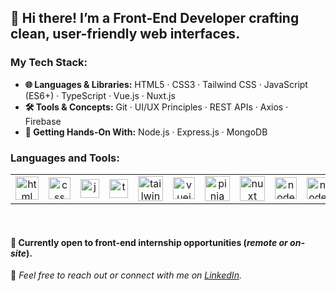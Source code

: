 ## 👋 Hi there! I’m a Front-End Developer crafting clean, user-friendly web interfaces.

### My Tech Stack:

- **🌐 Languages & Libraries:** HTML5 · CSS3 · Tailwind CSS · JavaScript (ES6+) · TypeScript · Vue.js · Nuxt.js
- **🛠️ Tools & Concepts:** Git · UI/UX Principles · REST APIs · Axios · Firebase
- **🚧 Getting Hands-On With:** Node.js · Express.js · MongoDB 

<h3 align="left">Languages and Tools:</h3>

<table>
  <tr>
    <td align="center" valign="middle">
      <a href="https://developer.mozilla.org/en-US/docs/Web/HTML"  target="_blank" rel="noopener">
        <img src="https://github.com/user-attachments/assets/accccd15-3c3f-4c9e-814d-0f7fea8f5e63" alt="html" width="37" height="37"/>
      </a>
    </td>
    <td align="center" valign="middle">
      <a href="https://developer.mozilla.org/en-US/docs/Web/CSS" target="_blank" rel="noreferrer">
        <img src="https://github.com/user-attachments/assets/f0959237-8d4e-4ea2-a8e0-e4f929e27948" alt="css" width="35" height="35"/>
      </a>
    </td>
    <td align="center" valign="middle">
      <a href="https://developer.mozilla.org/en-US/docs/Web/JavaScript" target="_blank" rel="noreferrer">
        <img src="https://github.com/user-attachments/assets/9e5110fa-8a59-43d9-b954-6f4591326e73" alt="javascript" width="30" height="30"/>
      </a>
    </td>
    <td align="center" valign="middle">
      <a href="https://www.typescriptlang.org/" target="_blank" rel="noreferrer">
        <img src="https://github.com/user-attachments/assets/0eddd066-1686-4efc-89b8-5debe2ffca71" alt="typescript" width="30" height="30"/>
      </a>
    </td>
    <td align="center" valign="middle">
      <a href="https://tailwindcss.com/" target="_blank" rel="noreferrer">
        <img src="https://github.com/user-attachments/assets/e044519e-b77b-4f8a-bb95-5178699151b9" alt="tailwind" width="40" height="40"/>
      </a>
    </td>
    <td align="center" valign="middle">
      <a href="https://vuejs.org/" target="_blank" rel="noreferrer">
        <img src="https://www.vectorlogo.zone/logos/vuejs/vuejs-icon.svg" alt="vuejs" width="35" height="35"/>
      </a>
    </td>
    <td align="center" valign="middle">
      <a href="https://pinia.vuejs.org/" target="_blank" rel="noreferrer">
        <img src="https://github.com/user-attachments/assets/3600ebcb-adb2-46b8-a606-1745fa8bbba8" alt="pinia" width="40" height="40"/>
      </a>
    </td>
    <td align="center" valign="middle">
      <a href="https://nuxt.com/" target="_blank" rel="noreferrer">
        <img src="https://github.com/user-attachments/assets/f80c7b29-da70-443c-ac4e-9b739772bced" alt="nuxt" width="40" height="40"/>
      </a>
    </td>
   <td align="center" valign="middle">
      <a href="https://nodejs.org/en" target="_blank" rel="noreferrer">
        <img src="https://github.com/user-attachments/assets/3f3db7bf-7df7-4d81-8cc0-49934183536d" alt="node" width="35" height="35"/>
      </a>
   </td>
   <td align="center" valign="middle">
      <a href="https://www.mongodb.com/" target="_blank" rel="noreferrer">
        <img src="https://github.com/user-attachments/assets/ae1b8dcc-22aa-459f-8b07-7ad5d88a82d8" alt="node" width="35" height="35"/>
      </a>
   </td>
    <td align="center" valign="middle">
      <a href="https://firebase.google.com/" target="_blank" rel="noreferrer">
        <img src="https://www.vectorlogo.zone/logos/firebase/firebase-icon.svg" alt="firebase" width="30" height="30"/>
      </a>
    </td>
    <td align="center" valign="middle">
      <a href="https://git-scm.com/" target="_blank" rel="noreferrer">
        <img src="https://www.vectorlogo.zone/logos/git-scm/git-scm-icon.svg" alt="git" width="30" height="30"/>
      </a>
    </td>
  </tr>
</table>
<br/>

#### 💼 Currently open to front-end internship opportunities (*remote or on-site*).

💬 <em>Feel free to reach out or connect with me on <a href="https://www.linkedin.com/in/houssamouhra" target="_blank">LinkedIn</a>.</em>



